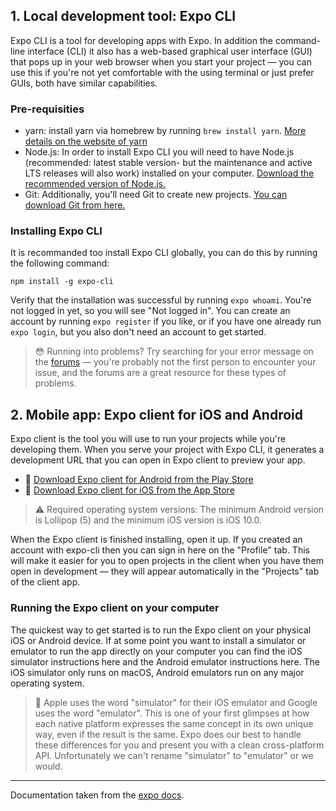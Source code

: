 ## 1. Local development tool: Expo CLI

Expo CLI is a tool for developing apps with Expo. In addition the command-line interface (CLI) it also has a web-based graphical user interface (GUI) that pops up in your web browser when you start your project — you can use this if you're not yet comfortable with the using terminal or just prefer GUIs, both have similar capabilities.

### Pre-requisities

- yarn: install yarn via homebrew by running `brew install yarn`. [More details on the website of yarn](https://yarnpkg.com/en/docs/install#mac-stable)
- Node.js: In order to install Expo CLI you will need to have Node.js (recommended: latest stable version- but the maintenance and active LTS releases will also work) installed on your computer. [Download the recommended version of Node.js.](https://nodejs.org/en/)
- Git: Additionally, you'll need Git to create new projects. [You can download Git from here.](https://git-scm.com/)

### Installing Expo CLI

It is recommanded too install Expo CLI globally, you can do this by running the following command:

```
npm install -g expo-cli
```

Verify that the installation was successful by running `expo whoami`. You're not logged in yet, so you will see "Not logged in". You can create an account by running `expo register` if you like, or if you have one already run `expo login`, but you also don't need an account to get started.

> 😳 Running into problems? Try searching for your error message on the [forums](https://forums.expo.io/) — you're probably not the first person to encounter your issue, and the forums are a great resource for these types of problems.

## 2. Mobile app: Expo client for iOS and Android

Expo client is the tool you will use to run your projects while you're developing them. When you serve your project with Expo CLI, it generates a development URL that you can open in Expo client to preview your app.

- 🤖 [Download Expo client for Android from the Play Store](https://play.google.com/store/apps/details?id=host.exp.exponent)
- 🍎 [Download Expo client for iOS from the App Store](https://itunes.com/apps/exponent)

> ⚠️ Required operating system versions: The minimum Android version is Lollipop (5) and the minimum iOS version is iOS 10.0.

When the Expo client is finished installing, open it up. If you created an account with expo-cli then you can sign in here on the "Profile" tab. This will make it easier for you to open projects in the client when you have them open in development — they will appear automatically in the "Projects" tab of the client app.

### Running the Expo client on your computer

The quickest way to get started is to run the Expo client on your physical iOS or Android device. If at some point you want to install a simulator or emulator to run the app directly on your computer you can find the iOS simulator instructions here and the Android emulator instructions here. The iOS simulator only runs on macOS, Android emulators run on any major operating system.

> 🧐 Apple uses the word "simulator" for their iOS emulator and Google uses the word "emulator". This is one of your first glimpses at how each native platform expresses the same concept in its own unique way, even if the result is the same. Expo does our best to handle these differences for you and present you with a clean cross-platform API. Unfortunately we can't rename "simulator" to "emulator" or we would.

---

Documentation taken from the [expo docs](https://docs.expo.io/versions/v35.0.0/get-started/installation/).

